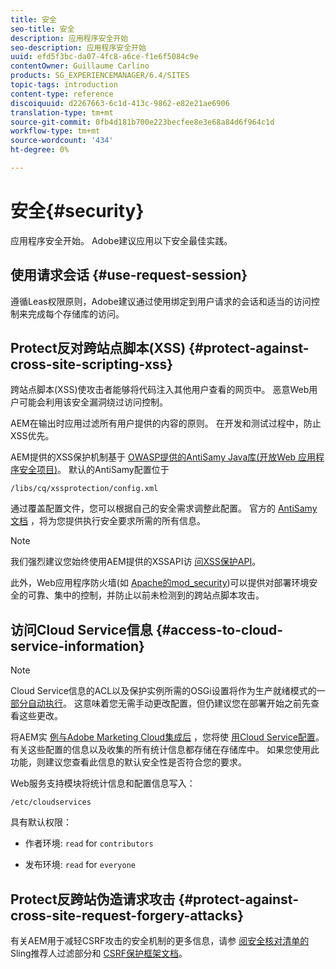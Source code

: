 ```yaml
---
title: 安全
seo-title: 安全
description: 应用程序安全开始
seo-description: 应用程序安全开始
uuid: efd5f3bc-da07-4fc8-a6ce-f1e6f5084c9e
contentOwner: Guillaume Carlino
products: SG_EXPERIENCEMANAGER/6.4/SITES
topic-tags: introduction
content-type: reference
discoiquuid: d2267663-6c1d-413c-9862-e82e21ae6906
translation-type: tm+mt
source-git-commit: 0fb4d181b700e223becfee8e3e68a84d6f964c1d
workflow-type: tm+mt
source-wordcount: '434'
ht-degree: 0%

---
```



# 安全{#security}

应用程序安全开始。 Adobe建议应用以下安全最佳实践。

## 使用请求会话 {#use-request-session}

遵循Leas权限原则，Adobe建议通过使用绑定到用户请求的会话和适当的访问控制来完成每个存储库的访问。

## Protect反对跨站点脚本(XSS) {#protect-against-cross-site-scripting-xss}

跨站点脚本(XSS)使攻击者能够将代码注入其他用户查看的网页中。 恶意Web用户可能会利用该安全漏洞绕过访问控制。

AEM在输出时应用过滤所有用户提供的内容的原则。 在开发和测试过程中，防止XSS优先。

AEM提供的XSS保护机制基于 [OWASP提供的](https://www.owasp.org/index.php/Category:OWASP_AntiSamy_Project)[AntiSamy Java库(开放Web 应用程序安全项目)](https://www.owasp.org/)。 默认的AntiSamy配置位于

`/libs/cq/xssprotection/config.xml`

通过覆盖配置文件，您可以根据自己的安全需求调整此配置。 官方的 [AntiSamy文档](https://www.owasp.org/index.php/Category:OWASP_AntiSamy_Project) ，将为您提供执行安全要求所需的所有信息。

>[!NOTE]
>
>我们强烈建议您始终使用AEM提供的XSSAPI访 [问XSS保护API](https://helpx.adobe.com/experience-manager/6-4/sites/developing/using/reference-materials/javadoc/com/adobe/granite/xss/XSSAPI.html)。

此外，Web应用程序防火墙(如 [Apache的mod_security](https://www.modsecurity.org))可以提供对部署环境安全的可靠、集中的控制，并防止以前未检测到的跨站点脚本攻击。

## 访问Cloud Service信息 {#access-to-cloud-service-information}

>[!NOTE]
>
>Cloud Service信息的ACL以及保护实例所需的OSGi设置将作为生产就绪模式的一 [部分自动执行](/help/sites-administering/production-ready.md)。 这意味着您无需手动更改配置，但仍建议您在部署开始之前先查看这些更改。

将AEM实 [例与Adobe Marketing Cloud集成后](/help/sites-administering/marketing-cloud.md) ，您将使 [用Cloud Service配置](/help/sites-developing/extending-cloud-config.md)。 有关这些配置的信息以及收集的所有统计信息都存储在存储库中。 如果您使用此功能，则建议您查看此信息的默认安全性是否符合您的要求。

Web服务支持模块将统计信息和配置信息写入：

`/etc/cloudservices`

具有默认权限：

* 作者环境: `read` for `contributors`

* 发布环境: `read` for `everyone`

## Protect反跨站伪造请求攻击 {#protect-against-cross-site-request-forgery-attacks}

有关AEM用于减轻CSRF攻击的安全机制的更多信息，请参 [阅安全核对清单的](/help/sites-administering/security-checklist.md#protect-against-cross-site-request-forgery) Sling推荐人过滤部分和 [CSRF保护框架文档](/help/sites-developing/csrf-protection.md)。